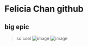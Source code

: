 # Felicia Chan github
## big epic
> so cool
![image](https://github.com/user-attachments/assets/e940c24a-57e7-494b-83c5-10b35e539c64)
![image](https://github.com/user-attachments/assets/9638c96e-5d28-436e-be5c-640669b4f048)
